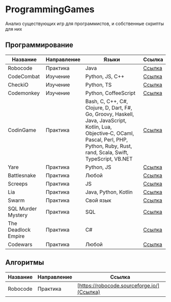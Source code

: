 # ProgrammingGames
Анализ существующих игр для программистов, и собственные скрипты для них

## Программирование
| Название | Направление | Языки | Ссылка |
|---|---|---|---|
| Robocode | Практика | Java | [Ссылка](https://robocode.sourceforge.io/) |
| CodeCombat | Изучение | Python, JS, C++ | [Ссылка](https://codecombat.com/) |
| CheckiO | Изучение | Python, TS | [Ссылка](https://checkio.org/) |
| Codemonkey | Изучение | Python, CoffeeScript | [Ссылка](https://www.codemonkey.com/) |
| CodinGame | Практика | Bash, C, C++, C#, Clojure, D, Dart, F#, Go, Groovy, Haskell, Java, JavaScript, Kotlin, Lua, Objective‑C, OCaml, Pascal, Perl, PHP, Python, Ruby, Rust, rand, Scala, Swift, TypeScript, VB.NET | [Ссылка](https://www.codingame.com/start/) |
| Yare | Практика | Python, JS | [Ссылка](https://yare.io/) |
| Battlesnake | Практика | Любой | [Ссылка](https://play.battlesnake.com/) |
| Screeps | Практика | JS | [Ссылка](https://screeps.com/) |
| Lia | Практика | Java, Python, Kotlin | [Ссылка](https://www.liagame.com/) |
| Swarm | Практика | Свой язык | [Ссылка](https://github.com/swarm-game/swarm) |
| SQL Murder Mystery | Практика | SQL | [Ссылка](https://mystery.knightlab.com/) |
| The Deadlock Empire | Практика | C# | [Ссылка](https://deadlockempire.github.io/) |
| Codewars | Практика | Любой | [Ссылка](https://www.codewars.com/) |

## Алгоритмы
|Название|Направление|Ссылка|
|----------|-----------|----------|
|Robocode|Практика|[https://robocode.sourceforge.io/](Ссылка)|

